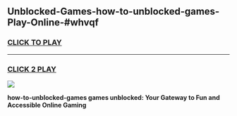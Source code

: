 
## Unblocked-Games-how-to-unblocked-games-Play-Online-#whvqf
<h3>
<a href="https://premium.freeplayer.one?title=how-to-unblocked-games&ref=27F">CLICK TO PLAY</a></h3>
<hr>

<h3>
<a href="https://premium.freeplayer.one?title=how-to-unblocked-games&ref=27F">CLICK 2 PLAY</a>
  
</h3>

<a href="https://premium.freeplayer.one?title=how-to-unblocked-games&ref=27F"><img src="https://clearcache.store/games.png"></a>


**how-to-unblocked-games games unblocked: Your Gateway to Fun and Accessible Online Gaming**
